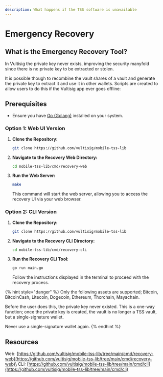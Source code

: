 ```yaml
---
description: What happens if the TSS software is unavailable
---
```


# Emergency Recovery

## What is the Emergency Recovery Tool?

In Vultisig the private key never exists, improving the security manyfold since there is no private key to be extracted or stolen. 

It is possible though to recombine the vault shares of a vault and generate the private key to extract it and use it in other wallets. Scripts are created to allow users to do this if the Vultisig app ever goes offline:

## Prerequisites

* Ensure you have [Go (Golang)](https://golang.org/dl/) installed on your system.

### Option 1: Web UI Version

1.  **Clone the Repository:**

    ```sh
    git clone https://github.com/vultisig/mobile-tss-lib
    ```
2.  **Navigate to the Recovery Web Directory:**

    ```sh
    cd mobile-tss-lib/cmd/recovery-web
    ```
3.  **Run the Web Server:**

    ```sh
    make
    ```

    This command will start the web server, allowing you to access the recovery UI via your web browser.

### Option 2: CLI Version

1.  **Clone the Repository:**

    ```sh
    git clone https://github.com/vultisig/mobile-tss-lib
    ```
2.  **Navigate to the Recovery CLI Directory:**

    ```sh
    cd mobile-tss-lib/cmd/recovery-cli
    ```
3.  **Run the Recovery CLI Tool:**

    ```sh
    go run main.go 
    ```

    Follow the instructions displayed in the terminal to proceed with the recovery process.

{% hint style="danger" %}
Only the following assets are supported; Bitcoin, BitcoinCash, Litecoin, Dogecoin, Ethereum, Thorchain, Mayachain. 

Before the user does this, the private key never existed. This is a one-way function; once the private key is created, the vault is no longer a TSS vault, but a single-signature wallet.

Never use a single-signature wallet again.
{% endhint %}

## Resources

Web: [https://github.com/vultisig/mobile-tss-lib/tree/main/cmd/recovery-web](https://github.com/vultisig/mobile-tss-lib/tree/main/cmd/recovery-web)\
CLI: [https://github.com/vultisig/mobile-tss-lib/tree/main/cmd/cli](https://github.com/vultisig/mobile-tss-lib/tree/main/cmd/cli)
